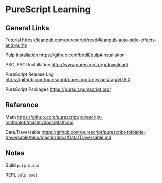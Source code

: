 # PureScript Learning

## General Links
Tutorial
https://leanpub.com/purescript/read#leanpub-auto-side-effects-and-purity

Pulp Installation
https://github.com/bodil/pulp#installation

PSC, PSCI Installation
http://www.purescript.org/download/

PureScript Release Log
https://github.com/purescript/purescript/releases/tag/v0.8.0

PureScript Packages
https://pursuit.purescript.org/

## Reference

Math
https://github.com/purescript/purescript-math/blob/master/docs/Math.md

Data.Traversable
https://github.com/purescript/purescript-foldable-traversable/blob/master/docs/Data/Traversable.md

## Notes

Build
`pulp build`

REPL
`pulp psci`


